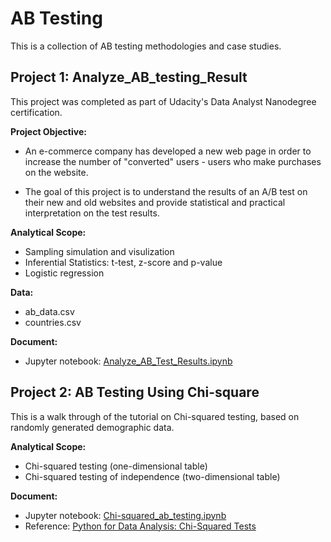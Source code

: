 # AB Testing
This is a collection of AB testing methodologies and case studies.


## Project 1: Analyze_AB_testing_Result
This project was completed as part of Udacity's Data Analyst Nanodegree certification. 

**Project Objective:**
- An e-commerce company has developed a new web page in order to increase the number of "converted" users - users who make purchases on the website.

- The goal of this project is to understand the results of an A/B test on their new and old websites and provide statistical and practical interpretation on the test results.

**Analytical Scope:**
- Sampling simulation and visulization
- Inferential Statistics: t-test, z-score and p-value
- Logistic regression

**Data:**
- ab_data.csv
- countries.csv

**Document:**
- Jupyter notebook: [Analyze_AB_Test_Results.ipynb](https://github.com/sohao0819/analyze_ab_test_result/blob/master/Analyze_AB_Test_Results.ipynb)

## Project 2: AB Testing Using Chi-square
This is a walk through of the tutorial on Chi-squared testing, based on randomly generated demographic data. 

**Analytical Scope:**
- Chi-squared testing (one-dimensional table)
- Chi-squared testing of independence (two-dimensional table)

**Document:**
- Jupyter notebook: [Chi-squared_ab_testing.ipynb](https://github.com/sohao0819/ab_testing/blob/master/2.%20Chi-squared_ab_testing.ipynb)
- Reference: [Python for Data Analysis: Chi-Squared Tests](http://hamelg.blogspot.com/2015/11/python-for-data-analysis-part-25-chi.html)
